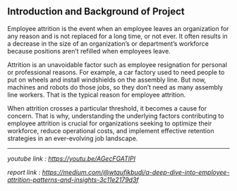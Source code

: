 ## **Introduction and Background of Project**
Employee attrition is the event when an employee leaves an organization for any reason and is not replaced for a long time, or not ever. It often results in a decrease in the size of an organization’s or department’s workforce because positions aren’t refilled when employees leave.

Attrition is an unavoidable factor such as employee resignation for personal or professional reasons. For example, a car factory used to need people to put on wheels and install windshields on the assembly line. But now, machines and robots do those jobs, so they don’t need as many assembly line workers. That is the typical reason for employee attrition.

When attrition crosses a particular threshold, it becomes a cause for concern. That is why, understanding the underlying factors contributing to employee attrition is crucial for organizations seeking to optimize their workforce, reduce operational costs, and implement effective retention strategies in an ever-evolving job landscape.
___
*youtube link : https://youtu.be/AGecFGATlPI*

*report link : https://medium.com/@wtaufikbudi/a-deep-dive-into-employee-attrition-patterns-and-insights-3c11e2179d3f*
